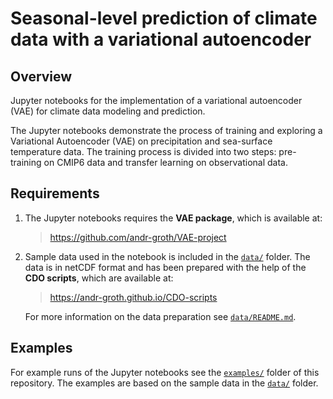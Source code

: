 # Seasonal-level prediction of climate data with a variational autoencoder

## Overview

Jupyter notebooks for the implementation of a variational autoencoder (VAE) for climate data modeling and prediction.

The Jupyter notebooks demonstrate the process of training and exploring a Variational Autoencoder (VAE) on precipitation and sea-surface temperature data. The training process is divided into two steps: pre-training on CMIP6 data and transfer learning on observational data.

## Requirements

1. The Jupyter notebooks requires the __VAE package__, which is available at:

    > https://github.com/andr-groth/VAE-project

2. Sample data used in the notebook is included in the [`data/`](/data/) folder. The data is in netCDF format and has been prepared with the help of the __CDO scripts__, which are available at:

    > https://andr-groth.github.io/CDO-scripts

    For more information on the data preparation see [`data/README.md`](/data/README.md).

## Examples

For example runs of the Jupyter notebooks see the [`examples/`](/examples/) folder of this repository. The examples are based on the sample data in the [`data/`](/data/) folder.